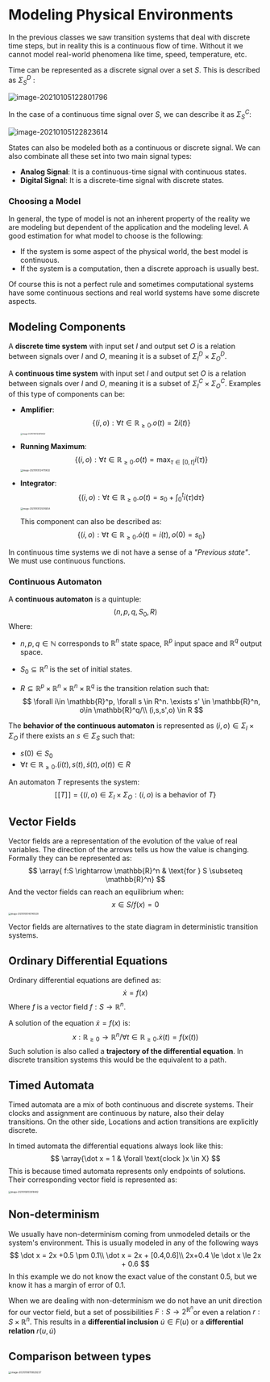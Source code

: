 # Modeling Physical Environments

In the previous classes we saw transition systems that deal with discrete time steps, but in reality this is a continuous flow of time. Without it we cannot model real-world phenomena like time, speed, temperature, etc.

Time can be represented as a discrete signal over a set $S$. This is described as $\Sigma_S^D$ :

![image-20210105122801796](Resources/Untitled/image-20210105122801796.png)

In the case of a continuous time signal over $S$, we can describe it as $\Sigma_S^C$: 

![image-20210105122823614](Resources/Untitled/image-20210105122823614.png)

 States can also be modeled both as a continuous or discrete signal. We can also combinate all these set into two main signal types:

- **Analog Signal**: It is a continuous-time signal with continuous states.
- **Digital Signal**: It is a discrete-time signal with discrete states.

### Choosing a Model

In general, the type of model is not an inherent property of the reality we are modeling but dependent of the application and the modeling level. A good estimation for what model to choose is the following:

- If the system is some aspect of the physical world, the best model is continuous.
- If the system is a computation, then a discrete approach is usually best.

Of course this is not a perfect rule and sometimes computational systems have some continuous sections and real world systems have some discrete aspects.

## Modeling Components

A **discrete time system** with input set $I$ and output set $O$ is a relation between signals over $I$ and $O$, meaning it is a subset of $\Sigma_I^D \times \Sigma_O^D$.

A **continuous time system** with input set $I$ and output set $O$ is a relation between signals over $I$ and $O$, meaning it is a subset of $\Sigma_I^C \times \Sigma_O^C$. Examples of this type of components can be:

- **Amplifier**: 
  $$
  \{(i,o) : \forall t \in \mathbb{R}_{\ge 0}.o(t) = 2i(t)\}
  $$
  <img src="Resources/Untitled/image-20210105124515922.png" alt="image-20210105124515922" style="zoom:25%;" />

- **Running Maximum**:
  $$
  \left\{(i,o): \forall t \in \mathbb{R}_{\ge0}.o(t) = \max_{\tau\in[0,t]}i(\tau) \right\}
  $$
  <img src="Resources/Untitled/image-20210105124719632.png" alt="image-20210105124719632" style="zoom:30%;" />

- **Integrator**:
  $$
  \left\{
  (i,o): \forall t \in \mathbb{R}_{\ge 0}. o(t) = s_0 + \int_0^t i(\tau) \mathrm d\tau
  \right\}
  $$
  <img src="Resources/Untitled/image-20210105125016654.png" alt="image-20210105125016654" style="zoom:30%;" />

  This component can also be described as:
  $$
  \{
  (i,o): \forall t \in \mathbb{R}_{\ge0}. \dot o(t) = i(t), o(0) = s_0
  \}
  $$

In continuous time systems  we di not have a sense of a *"Previous state"*. We must use continuous functions.

### Continuous Automaton

A **continuous automaton** is a quintuple:
$$
(n,p,q,S_0,R)
$$
Where:

- $n,p,q\in \mathbb{N}$ corresponds to $\mathbb{R}^n$ state space, $\mathbb{R}^p$ input space and $\mathbb{R}^q$ output space.

- $S_0 \subseteq \mathbb{R}^n$ is the set of initial states.

- $R \subseteq \mathbb{R}^p \times \mathbb{R}^n \times \mathbb{R}^n \times \mathbb{R}^q$ is the transition relation such that:
  $$
  \forall i\in \mathbb{R}^p, \forall s \in R^n. \exists s' \in \mathbb{R}^n, o\in \mathbb{R}^q/\\
  (i,s,s',o) \in R
  $$

The **behavior of the continuous automaton** is represented as $(i,o) \in \Sigma_I \times\Sigma_O$ if there exists an $s\in \Sigma_S$ such that:

- $s(0) \in S_0$
- $\forall t \in \mathbb{R}_{\ge 0}. (i(t),s(t),\dot s(t),o(t)) \in R$

An automaton $T$ represents the system:
$$
[\![T]\!] = \{(i,o) \in \Sigma_I \times\Sigma_O: (i,o) \text{ is a behavior of }T\}
$$


## Vector Fields

Vector fields are a representation of the evolution of the value of real variables. The direction of the arrows tells us how the value is changing. Formally they can be represented as:
$$
\array{
f:S \rightarrow \mathbb{R}^n & \text{for } S \subseteq \mathbb{R}^n}
$$
And the vector fields can reach an equilibrium when:
$$
x\in S / f(x) = 0
$$
<img src="Resources/Untitled/image-20210105140740529.png" alt="image-20210105140740529" style="zoom:30%;" />

Vector fields are alternatives to the state diagram in deterministic transition systems.

## Ordinary Differential Equations

Ordinary differential equations are defined as:
$$
\dot x = f(x)
$$
 Where $f$ is a vector field $f:S\rightarrow \mathbb{R}^n$. 

A solution of the equation $\dot x = f(x)$ is:
$$
x:\mathbb{R}_{\ge 0}\rightarrow \mathbb{R}^n / \forall t \in \mathbb{R}_{\ge 0}. \dot x(t) = f(x(t))
$$
Such solution is also called a **trajectory of the differential equation**. In discrete transition systems this would be the equivalent to a path.

## Timed Automata

Timed automata are a mix of both continuous and discrete systems. Their clocks and assignment are continuous by nature, also their delay transitions. On the other side, Locations and action transitions are explicitly discrete. 

In timed automata the differential equations always look like this:
$$
\array{\dot x = 1 & \forall \text{clock }x \in X}
$$
This is because timed automata represents only endpoints of solutions. Their corresponding vector field is represented as:

<img src="Resources/12- Modeling of Physical Environments/image-20210106103818482.png" alt="image-20210106103818482" style="zoom:30%;" />

## Non-determinism

We usually have non-determinism coming from unmodeled details or the system's environment. This is usually modeled in any of the following ways
$$
\dot x = 2x +0.5 \pm 0.1\\
\dot x = 2x + [0.4,0.6]\\
2x+0.4  \le \dot x \le 2x + 0.6
$$
In this example we do not know the exact value of the constant $0.5$, but we know it has a margin of error of $0.1$. 

When we are dealing with non-determinism we do not have an unit direction for our vector field, but a set of possibilities $F:S\rightarrow 2^{\mathbb{R}^n}$or even a relation $r:S \times \mathbb{R}^n$. This results in a **differential inclusion** $\dot u \in F(u)$ or a **differential relation** $r(u,\dot u)$

## Comparison between types

<img src="Resources/12- Modeling of Physical Environments/image-20210106110829237.png" alt="image-20210106110829237" style="zoom:33%;" />

